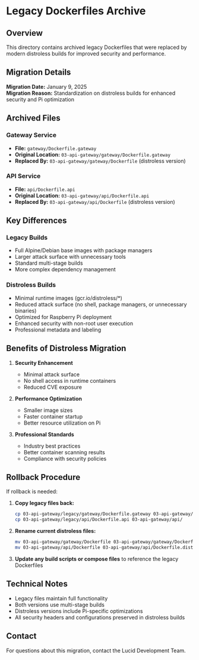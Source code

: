 # Legacy Dockerfiles Archive

## Overview

This directory contains archived legacy Dockerfiles that were replaced by modern distroless builds for improved security and performance.

## Migration Details

**Migration Date:** January 9, 2025  
**Migration Reason:** Standardization on distroless builds for enhanced security and Pi optimization

## Archived Files

### Gateway Service
- **File:** `gateway/Dockerfile.gateway`
- **Original Location:** `03-api-gateway/gateway/Dockerfile.gateway`
- **Replaced By:** `03-api-gateway/gateway/Dockerfile` (distroless version)

### API Service
- **File:** `api/Dockerfile.api`
- **Original Location:** `03-api-gateway/api/Dockerfile.api`
- **Replaced By:** `03-api-gateway/api/Dockerfile` (distroless version)

## Key Differences

### Legacy Builds
- Full Alpine/Debian base images with package managers
- Larger attack surface with unnecessary tools
- Standard multi-stage builds
- More complex dependency management

### Distroless Builds
- Minimal runtime images (gcr.io/distroless/*)
- Reduced attack surface (no shell, package managers, or unnecessary binaries)
- Optimized for Raspberry Pi deployment
- Enhanced security with non-root user execution
- Professional metadata and labeling

## Benefits of Distroless Migration

1. **Security Enhancement**
   - Minimal attack surface
   - No shell access in runtime containers
   - Reduced CVE exposure

2. **Performance Optimization**
   - Smaller image sizes
   - Faster container startup
   - Better resource utilization on Pi

3. **Professional Standards**
   - Industry best practices
   - Better container scanning results
   - Compliance with security policies

## Rollback Procedure

If rollback is needed:

1. **Copy legacy files back:**
   ```bash
   cp 03-api-gateway/legacy/gateway/Dockerfile.gateway 03-api-gateway/gateway/
   cp 03-api-gateway/legacy/api/Dockerfile.api 03-api-gateway/api/
   ```

2. **Rename current distroless files:**
   ```bash
   mv 03-api-gateway/gateway/Dockerfile 03-api-gateway/gateway/Dockerfile.distroless
   mv 03-api-gateway/api/Dockerfile 03-api-gateway/api/Dockerfile.distroless
   ```

3. **Update any build scripts or compose files** to reference the legacy Dockerfiles

## Technical Notes

- Legacy files maintain full functionality
- Both versions use multi-stage builds
- Distroless versions include Pi-specific optimizations
- All security headers and configurations preserved in distroless builds

## Contact

For questions about this migration, contact the Lucid Development Team.
